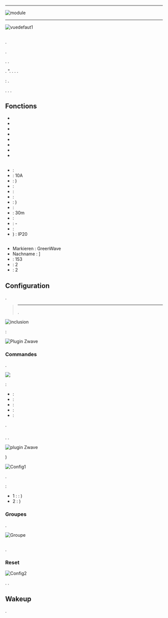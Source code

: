 # 

****

![module](images/greenwave.Powernode1/module.jpg)

****

![vuedefaut1](images/greenwave.Powernode1/vuedefaut1.jpg)

## 

.

.

. .

.  ". . . .

 : .

. . .

## Fonctions

-   
-   
-   
-   
-   
-   
-   
-   

## 

-    : 
-    : 10A
-    : )
-    : 
-    : 
-    : 
-    : )
-    : 
-    : 30m
-    : 
-    : -
-    : 
-   ) : IP20

## 

-   Markieren : GreenWave
-   Nachname : ]
-    : 153
-    : 2
-    : 2

## Configuration

 [](https://doc.jeedom.com/de_DE/plugins/automation%20protocol/openzwave/).

> ****
>
> .

![inclusion](images/greenwave.Powernode1/inclusion.jpg)

 :

![Plugin Zwave](images/greenwave.Powernode1/information.jpg)

### Commandes

.

![](images/greenwave.Powernode1/commandes.jpg)

 :

-    : 
-    : 
-    : 
-    : 
-    : 

.

### 

. .

![ plugin Zwave](images/plugin/bouton_configuration.jpg)

)

![Config1](images/greenwave.Powernode1/config1.jpg)

.

 :

-   1 :  : )
-   2 : )

### Groupes

.

![Groupe](images/greenwave.Powernode1/groupe.jpg)

## 

.

### Reset

![Config2](images/greenwave.Powernode1/config2.jpg)

. .

### 

## Wakeup

.
